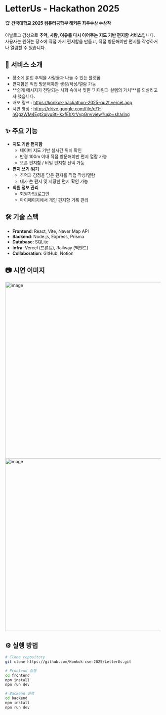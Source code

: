 # LetterUs - Hackathon 2025

🏆 **건국대학교 2025 컴퓨터공학부 해커톤 최우수상 수상작** 

아날로그 감성으로 **추억, 사람, 여유를 다시 이어주는 지도 기반 편지함 서비스**입니다.  
사용자는 원하는 장소에 직접 가서 편지함을 만들고, 직접 방문해야만 편지를 작성하거나 열람할 수 있습니다.  

## 🚀 서비스 소개
- 장소에 얽힌 추억을 사람들과 나눌 수 있는 플랫폼  
- 편지함은 직접 방문해야만 생성/작성/열람 가능  
- **쉽게 메시지가 전달되는 사회 속에서 잊힌 ‘기다림과 설렘의 가치’**를 되살리고자 했습니다.
-  배포 링크 : https://konkuk-hackathon-2025-qu2t.vercel.app
- 시연 영상 : https://drive.google.com/file/d/1-hOgzWM4Egt2qjyu8tHkxfEhXrVvpGrv/view?usp=sharing

## ✨ 주요 기능
- **지도 기반 편지함**
  - 네이버 지도 기반 실시간 위치 확인
  - 반경 100m 이내 직접 방문해야만 편지 열람 가능
  - 오픈 편지함 / 비밀 편지함 선택 가능  
- **편지 쓰기·읽기**
  - 추억과 감정을 담은 편지를 직접 작성/열람
  - 내가 쓴 편지 및 저장한 편지 확인 가능  
- **회원 정보 관리**
  - 회원가입/로그인
  - 마이페이지에서 개인 편지함 기록 관리   

## 🛠 기술 스택
- **Frontend**: React, Vite, Naver Map API  
- **Backend**: Node.js, Express, Prisma  
- **Database**: SQLite  
- **Infra**: Vercel (프론트), Railway (백엔드)  
- **Collaboration**: GitHub, Notion  

## 📷 시연 이미지
<img width="878" height="568" alt="image" src="https://github.com/user-attachments/assets/c88192a2-b00b-4c94-8f8c-84a608c5f4ea" />
<img width="856" height="557" alt="image" src="https://github.com/user-attachments/assets/ba43ee25-9586-40e3-8530-f262b222c669" />



## ⚙️ 실행 방법
```bash
# Clone repository
git clone https://github.com/Konkuk-cse-2025/LetterUs.git

# Frontend 실행
cd frontend
npm install
npm run dev

# Backend 실행
cd backend
npm install
npm run dev



